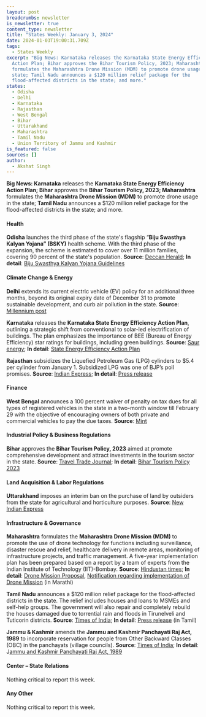 ```yaml
---
layout: post
breadcrumbs: newsletter
is_newsletter: true
content_type: newsletter
title: "States Weekly: January 3, 2024"
date: 2024-01-03T19:00:31.709Z
tags:
  - States Weekly
excerpt: "Big News: Karnataka releases the Karnataka State Energy Efficiency
  Action Plan; Bihar approves the Bihar Tourism Policy, 2023; Maharashtra
  formulates the Maharashtra Drone Mission (MDM) to promote drone usage in the
  state; Tamil Nadu announces a $120 million relief package for the
  flood-affected districts in the state; and more."
states:
  - Odisha
  - Delhi
  - Karnataka
  - Rajasthan
  - West Bengal
  - Bihar
  - Uttarakhand
  - Maharashtra
  - Tamil Nadu
  - Union Territory of Jammu and Kashmir
is_featured: false
sources: []
author:
  - Akshat Singh
---
```

**Big News: Karnataka** releases the **Karnataka State Energy Efficiency Action Plan; Bihar** approves the **Bihar Tourism Policy, 2023; Maharashtra** formulates the **Maharashtra Drone Mission (MDM)** to promote drone usage in the state; **Tamil Nadu** announces a $120 million relief package for the flood-affected districts in the state; and more.



#### Health 

**Odisha** launches the third phase of the state's flagship “**Biju Swasthya Kalyan Yojana” (BSKY)** health scheme. With the third phase of the expansion, the scheme is estimated to cover over 11 million families, covering 90 percent of the state's population. **Source**: [Deccan Herald](https://www.deccanherald.com/india/odisha/naveen-patnaik-launches-third-phase-of-odishas-flagship-health-scheme-2828915); **In detail**: [Biju Swasthya Kalyan Yojana Guidelines](https://bsky.odisha.gov.in/)



#### Climate Change & Energy

**Delhi** extends its current electric vehicle (EV) policy for an additional three months, beyond its original expiry date of December 31 to promote sustainable development, and curb air pollution in the state. **Source**: [Millennium post](https://www.millenniumpost.in/delhi/delhi-govt-to-extend-current-ev-policy-for-additional-3-months-546040)

**Karnataka** releases the **Karnataka State Energy Efficiency Action Plan**, outlining a strategic shift from conventional to solar-led electrification of buildings. The plan emphasizes the importance of BEE (Bureau of Energy Efficiency) star ratings for buildings, including green buildings. **Source**: [Saur energy](https://www.saurenergy.com/solar-energy-news/karnataka-plans-to-boost-solar-energy-in-buildings-unveils-action-plan); **In detail**: [State Energy Efficiency Action Plan](https://kredl.karnataka.gov.in/storage/pdf-files/EC/KASEEAPreport.pdf)

**Rajasthan** subsidizes the Liquefied Petroleum Gas (LPG) cylinders to $5.4 per cylinder from January 1. Subsidized LPG was one of BJP’s poll promises. **Source**: [Indian Express](https://indianexpress.com/article/cities/jaipur/rajasthan-lpg-cylinders-for-rs-450-for-bpl-ujjwala-yojana-beneficiaries-from-jan-1-9085508/); **In detail**: [Press release](https://dipr.rajasthan.gov.in/press-release-detail/128485/0)



#### Finance

**West Bengal** announces a 100 percent waiver of penalty on tax dues for all types of registered vehicles in the state in a two-month window till February 29 with the objective of encouraging owners of both private and commercial vehicles to pay the due taxes. **Source**: [Mint](https://www.livemint.com/auto-news/west-bengal-offers-100-waiver-of-penalty-on-vehicle-tax-dues-11703777344267.html)



#### Industrial Policy & Business Regulations 

**Bihar** approves the **Bihar Tourism Policy, 2023** aimed at promote comprehensive development and attract investments in the tourism sector in the state. **Source**: [Travel Trade Journal](https://traveltradejournal.com/bihar-state-cabinet-approves-tourism-policy-2023-to-boost-economic-growth/); **In detail**: [Bihar Tourism Policy 2023](https://acrobat.adobe.com/id/urn:aaid:sc:VA6C2:9b4ae27d-aefa-40e6-a197-a6ff68425bd6)



#### Land Acquisition & Labor Regulations 

**Uttarakhand** imposes an interim ban on the purchase of land by outsiders from the state for agricultural and horticulture purposes. **Source**: [New Indian Express](https://www.newindianexpress.com/nation/2024/jan/01/uttarakhand-imposes-ban-on-outsiders-purchasing-agricultural-horticultural-land-2646759.html)



#### Infrastructure & Governance

**Maharashtra** formulates the **Maharashtra Drone Mission (MDM)** to promote the use of drone technology for functions including surveillance, disaster rescue and relief, healthcare delivery in remote areas, monitoring of infrastructure projects, and traffic management. A five-year implementation plan has been prepared based on a report by a team of experts from the Indian Institute of Technology (IIT)-Bombay. **Source**: [Hindustan times](https://www.hindustantimes.com/cities/mumbai-news/maharashtra-notifies-drone-mission-seeks-to-become-global-hub-for-drone-tech-101703856952166.html); **In detail**: [Drone Mission Proposal](https://dte.maharashtra.gov.in/wp-content/uploads/2023/12/Maharashtra_Drone_Mission_Proposal_IITB-24-Oct-23.pdf), [Notification regarding implementation of Drone Mission](https://gr.maharashtra.gov.in/Site/Upload/Government%20Resolutions/Marathi/202312281653191308....pdf) (in Marathi)

**Tamil Nadu** announces a $120 million relief package for the flood-affected districts in the state. The relief includes houses and loans to MSMEs and self-help groups. The government will also repair and completely rebuild the houses damaged due to torrential rain and floods in Tirunelveli and Tuticorin districts. **Source**: [Times of India](https://timesofindia.indiatimes.com/city/chennai/stalin-announces-rs-1000crore-relief-package-flood-affected-districts-in-tn/articleshow/106402258.cms); **In detail**: [Press release](https://cms.tn.gov.in/sites/default/files/press_release/pr301223_2633.pdf) (in Tamil)

**Jammu & Kashmir** amends the **Jammu and Kashmir Panchayati Raj Act, 1989** to incorporate reservation for people from Other Backward Classes (OBC) in the panchayats (village councils). **Source**: [Times of India](https://timesofindia.indiatimes.com/city/jammu/jk-panchayati-raj-act-amended-to-allow-obc-reservation/articleshow/106364361.cms); **In detail**: J[ammu and Kashmir Panchayati Raj Act, 1989](https://cdnbbsr.s3waas.gov.in/s316026d60ff9b54410b3435b403afd226/uploads/2023/08/2023080283.pdf)



#### Center – State Relations 

Nothing critical to report this week.



#### Any Other

Nothing critical to report this week.
